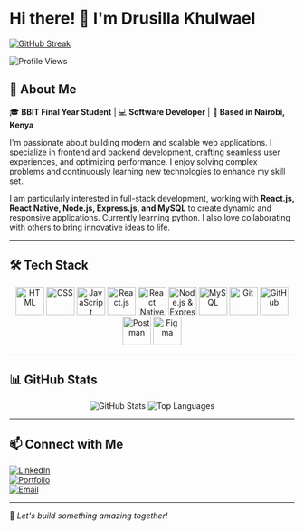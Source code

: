 # Hi there! 👋 I'm Drusilla Khulwael

[![GitHub Streak](https://streak-stats.demolab.com?user=drusykhulwi&theme=dark&hide_border=true)](https://git.io/streak-stats)

![Profile Views](https://komarev.com/ghpvc/?username=drusykhulwi&label=Profile%20Views&color=0e75b6&style=flat)

## 🚀 About Me

🎓 **BBIT Final Year Student** | 💻 **Software Developer** | 📍 **Based in Nairobi, Kenya**

I'm passionate about building modern and scalable web applications. I specialize in frontend and backend development, crafting seamless user experiences, and optimizing performance. I enjoy solving complex problems and continuously learning new technologies to enhance my skill set. 

I am particularly interested in full-stack development, working with **React.js, React Native, Node.js, Express.js, and MySQL** to create dynamic and responsive applications. Currently learning python. I also love collaborating with others to bring innovative ideas to life.

---

## 🛠️ Tech Stack

<p align="center">
  <img src="https://cdn-icons-png.flaticon.com/512/919/919827.png" alt="HTML" width="50"/>
  <img src="https://cdn-icons-png.flaticon.com/512/919/919826.png" alt="CSS" width="50"/>
  <img src="https://cdn-icons-png.flaticon.com/512/5968/5968292.png" alt="JavaScript" width="50"/>
  <img src="https://images-cdn.openxcell.com/wp-content/uploads/2024/07/25082439/reactnative-inner.svg" alt="React.js" width="50"/>
  <img src="https://encrypted-tbn0.gstatic.com/images?q=tbn:ANd9GcSlGmKtrnxElpqw3AExKXPWWBulcwjlvDJa1Q&s" alt="React Native" width="50"/>
  <img src="https://w7.pngwing.com/pngs/846/87/png-transparent-mean-solution-stack-express-js-node-js-javascript-github-text-trademark-logo-thumbnail.png" alt="Node.js & Express.js" width="50"/>
  <img src="https://encrypted-tbn0.gstatic.com/images?q=tbn:ANd9GcQGGT_pnMHJdps9fGjcDaFSqcfFxO2E7BQk4g&s" alt="MySQL" width="50"/>
  <img src="https://git-scm.com/images/logos/downloads/Git-Icon-1788C.png" alt="Git" width="50"/>
  <img src="https://cdn-icons-png.flaticon.com/512/25/25231.png" alt="GitHub" width="50"/>
  <img src="https://encrypted-tbn0.gstatic.com/images?q=tbn:ANd9GcT-TB9d5YXwtKhv4NWbpeTBVveYvcxu9gMJng&s" alt="Postman" width="50"/>
  <img src="https://cdn-icons-png.flaticon.com/512/6124/6124991.png" alt="Figma" width="50"/>
</p>

---

## 📊 GitHub Stats

<p align="center">
  <img src="https://github-readme-stats.vercel.app/api?username=drusykhulwi&show_icons=true&theme=tokyonight" alt="GitHub Stats"/>
  <img src="https://github-readme-stats.vercel.app/api/top-langs/?username=drusykhulwi&layout=compact&theme=tokyonight" alt="Top Languages"/>
</p>

---

## 📫 Connect with Me

[![LinkedIn](https://img.shields.io/badge/-LinkedIn-0077B5?style=flat&logo=linkedin&logoColor=white)](https://www.linkedin.com/in/drusillakhulwael/)  
[![Portfolio](https://img.shields.io/badge/-Portfolio-000?style=flat&logo=react&logoColor=white)](https://drusillakhulwael.vercel.app/)  
[![Email](https://img.shields.io/badge/-Email-D14836?style=flat&logo=gmail&logoColor=white)](mailto:drusillakhulwael@gmail.com)

---
🚀 _Let's build something amazing together!_
